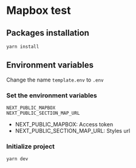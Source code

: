 # Mapbox test

## Packages installation
```
yarn install
```

## Environment variables
Change the name `template.env` to `.env` 

### Set the environment variables
```
NEXT_PUBLIC_MAPBOX
NEXT_PUBLIC_SECTION_MAP_URL
```
* NEXT_PUBLIC_MAPBOX: Access token
* NEXT_PUBLIC_SECTION_MAP_URL: Styles url

### Initialize project
```
yarn dev
```